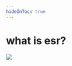```yaml
---
hideInToc: true
---
```

<NovaMantis></NovaMantis>

# what is esr?

<img src="/imgs/cdn.webp" class="pt-[20px] w-[600px] mx-auto">

<!--
- imagine a CDN network
- where web pages are rendered on the edge
- it's different from static site generation as you can get dynanmic data
- from things like kv store
- which we use with cloudflare

benefits
- speed, of course
- scalable
- security - localised data handling
- seo
- cost
 -->